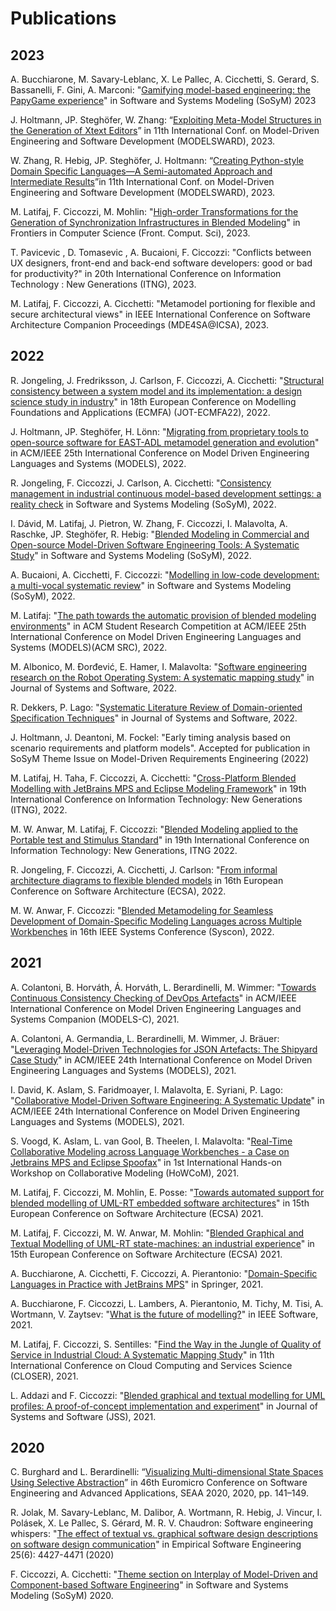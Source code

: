 ---
---

# Publications

## 2023

A. Bucchiarone, M. Savary-Leblanc, X. Le Pallec, A. Cicchetti, S. Gerard, S. Bassanelli, F. Gini, A. Marconi: "[Gamifying model-based engineering: the PapyGame experience](https://www.es.mdu.se/pdf_publications/6642.pdf)" in Software and Systems Modeling (SoSyM) 2023

J. Holtmann, JP. Steghöfer, W. Zhang: “[Exploiting Meta-Model Structures in the Generation of Xtext Editors](https://www.scitepress.org/PublicationsDetail.aspx?ID=lI5VixXma5Y=&t=1)” in 11th International Conf. on Model-Driven Engineering and Software Development (MODELSWARD), 2023.

W. Zhang, R. Hebig, JP. Steghöfer, J. Holtmann: “[Creating Python-style Domain Specific Languages—A Semi-automated Approach and Intermediate Results](https://www.scitepress.org/PublicationsDetail.aspx?ID=5fHdxJvcARo=&t=1)”in 11th International Conf. on Model-Driven Engineering and Software Development (MODELSWARD), 2023.

M. Latifaj, F. Ciccozzi, M. Mohlin: "[High-order Transformations for the Generation of Synchronization Infrastructures in Blended Modeling](https://www.frontiersin.org/articles/10.3389/fcomp.2022.1008062/full)" in Frontiers in Computer Science (Front. Comput. Sci), 2023.

T. Pavicevic , D. Tomasevic , A. Bucaioni, F. Ciccozzi: "Conflicts between UX designers, front-end and back-end software developers: good or bad for productivity?" in 20th International Conference on Information Technology : New Generations (ITNG), 2023.

M. Latifaj, F. Ciccozzi, A. Cicchetti: "Metamodel portioning for flexible and secure architectural views" in IEEE International Conference on Software Architecture Companion Proceedings (MDE4SA@ICSA), 2023.



## 2022

R. Jongeling, J. Fredriksson, J. Carlson, F. Ciccozzi, A. Cicchetti: "[Structural consistency between a system model and its implementation: a design science study in industry](https://www.es.mdu.se/pdf_publications/6473.pdf)" in 18th European Conference on Modelling Foundations and Applications (ECMFA) (JOT-ECMFA22), 2022.

J. Holtmann, JP. Steghöfer, H. Lönn: "[Migrating from proprietary tools to open-source software for EAST-ADL metamodel generation and evolution](https://dl-acm-org.vu-nl.idm.oclc.org/doi/pdf/10.1145/3550356.3559084)" in ACM/IEEE 25th International Conference on Model Driven Engineering Languages and Systems (MODELS), 2022.

R. Jongeling, F. Ciccozzi, J. Carlson, A. Cicchetti: "[Consistency management in industrial continuous model-based development settings: a reality check](https://www.es.mdu.se/pdf_publications/6391.pdf) in Software and Systems Modeling (SoSyM), 2022.

I. Dávid, M. Latifaj, J. Pietron, W. Zhang, F. Ciccozzi, I. Malavolta, A. Raschke, JP. Steghöfer, R. Hebig: "[Blended Modeling in Commercial and Open-source Model-Driven Software Engineering Tools: A Systematic Study](https://link.springer.com/article/10.1007/s10270-022-01010-3)" in Software and Systems Modeling (SoSyM), 2022.

A. Bucaioni, A. Cicchetti, F. Ciccozzi: "[Modelling in low-code development: a multi-vocal systematic review](https://link.springer.com/article/10.1007/s10270-021-00964-0)" in Software and Systems Modeling (SoSyM), 2022.

M. Latifaj: "[The path towards the automatic provision of blended modeling environments](https://dl.acm.org/doi/abs/10.1145/3550356.3552394)" in ACM Student Research Competition at ACM/IEEE 25th International Conference on Model Driven Engineering Languages and Systems (MODELS)(ACM SRC), 2022.



M. Albonico, M. Đorđević, E. Hamer, I. Malavolta: "[Software engineering research on the Robot Operating System: A systematic mapping study](https://www-sciencedirect-com.vu-nl.idm.oclc.org/science/article/pii/S0164121222002503)" in Journal of Systems and Software, 2022.  

R. Dekkers, P. Lago: "[Systematic Literature Review of Domain-oriented Specification Techniques](https://www.sciencedirect.com/science/article/pii/S0164121222001261)" in Journal of Systems and Software, 2022.   

J. Holtmann, J. Deantoni, M. Fockel: "Early timing analysis based on scenario requirements and platform models". Accepted for publication in SoSyM Theme Issue on Model-Driven Requirements Engineering (2022)

M. Latifaj, H. Taha, F. Ciccozzi, A. Cicchetti: "[Cross-Platform Blended Modelling with JetBrains MPS and Eclipse Modeling Framework](https://link-springer-com.vu-nl.idm.oclc.org/chapter/10.1007/978-3-030-97652-1_1)" in 19th International Conference on Information Technology: New Generations (ITNG), 2022.

M. W. Anwar, M. Latifaj, F. Ciccozzi: "[Blended Modeling applied to the Portable test and Stimulus Standard](https://link.springer.com/chapter/10.1007/978-3-030-97652-1_6)" in 19th International Conference on Information Technology: New Generations, ITNG 2022.

R. Jongeling, F. Ciccozzi, A. Cicchetti, J. Carlson: "[From informal architecture diagrams to flexible blended models](https://www.es.mdu.se/pdf_publications/6481.pdf) in 16th European Conference on Software Architecture (ECSA), 2022.

M. W. Anwar, F. Ciccozzi: "[Blended Metamodeling for Seamless Development of Domain-Specific Modeling Languages across Multiple Workbenches](https://ieeexplore.ieee.org/document/9773924) in 16th IEEE Systems Conference (Syscon), 2022.

 

## 2021

A. Colantoni, B. Horváth, Á. Horváth, L. Berardinelli, M. Wimmer: "[Towards Continuous Consistency Checking of DevOps Artefacts](https://ieeexplore.ieee.org/abstract/document/9643713)" in ACM/IEEE International Conference on Model Driven Engineering Languages and Systems Companion (MODELS-C), 2021.

A. Colantoni, A. Germandia, L. Berardinelli, M. Wimmer, J. Bräuer: "[Leveraging Model-Driven Technologies for JSON Artefacts: The Shipyard Case Study](https://ieeexplore.ieee.org/abstract/document/9592494)" in ACM/IEEE 24th International Conference on Model Driven Engineering Languages and Systems (MODELS), 2021.

I. David, K. Aslam, S. Faridmoayer, I. Malavolta, E. Syriani, P. Lago: "[Collaborative Model-Driven Software Engineering: A Systematic Update](http://www.ivanomalavolta.com/files/papers/MODELS_2021.pdf)" in ACM/IEEE 24th International Conference on Model Driven Engineering Languages and Systems (MODELS), 2021.

S. Voogd, K. Aslam, L. van Gool, B. Theelen, I. Malavolta: "[Real-Time Collaborative Modeling across Language Workbenches - a Case on Jetbrains MPS and Eclipse Spoofax](http://www.ivanomalavolta.com/files/papers/HoWCoM_2021.pdf)" in 1st International Hands-on Workshop on Collaborative Modeling (HoWCoM), 2021.

M. Latifaj, F. Ciccozzi, M. Mohlin, E. Posse: "[Towards automated support for blended modelling of UML-RT embedded software architectures](http://www.es.mdh.se/pdf_publications/6285.pdf)" in 15th European Conference on Software Architecture (ECSA) 2021.

M. Latifaj, F. Ciccozzi, M. W. Anwar, M. Mohlin: "[Blended Graphical and Textual Modelling of UML-RT state-machines: an industrial experience](https://www.es.mdu.se/pdf_publications/6482.pdf)" in 15th European Conference on Software Architecture (ECSA) 2021.

A. Bucchiarone, A. Cicchetti, F. Ciccozzi, A. Pierantonio: "[Domain-Specific Languages in Practice with JetBrains MPS](https://link.springer.com/book/10.1007/978-3-030-73758-0)" in Springer, 2021.

A. Bucchiarone, F. Ciccozzi, L. Lambers, A. Pierantonio, M. Tichy, M. Tisi, A. Wortmann, V. Zaytsev: "[What is the future of modelling?](https://ieeexplore.ieee.org/document/9354405)" in IEEE Software, 2021.

M. Latifaj, F. Ciccozzi, S. Sentilles: "[Find the Way in the Jungle of Quality of Service in Industrial Cloud: A Systematic Mapping Study](https://www.es.mdu.se/pdf_publications/6203.pdf)" in 11th International Conference on Cloud Computing and Services Science (CLOSER), 2021.

L. Addazi and F. Ciccozzi: "[Blended graphical and textual modelling for UML profiles: A proof-of-concept implementation and experiment](https://doi.org/10.1016/j.jss.2021.110912)" in Journal of Systems and Software (JSS), 2021.

## 2020

C. Burghard and L. Berardinelli: “[Visualizing Multi-dimensional State Spaces Using Selective Abstraction](https://ieeexplore.ieee.org/document/9226336 )”  in 46th Euromicro Conference on Software Engineering and Advanced Applications, SEAA 2020, 2020, pp. 141–149.

R. Jolak, M. Savary-Leblanc, M. Dalibor, A. Wortmann, R. Hebig, J. Vincur, I. Polásek, X. Le Pallec, S. Gérard, M. R. V. Chaudron:
Software engineering whispers: "[The effect of textual vs. graphical software design descriptions on software design communication](https://doi.org/10.1007/s10664-020-09835-6)" in Empirical Software Engineering 25(6): 4427-4471 (2020)

F. Ciccozzi, A. Cicchetti: "[Theme section on Interplay of Model-Driven and Component-based Software Engineering](https://link.springer.com/article/10.1007/s10270-020-00812-7)" in Software and Systems Modeling (SoSyM) 2020.
